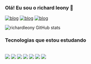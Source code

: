 ### Olá! Eu sou o richard leony 🖖

[![blog](https://img.shields.io/badge/Instagram-E4405F?style=for-the-badge&logo=instagram&logoColor=white)](https://www.instagram.com/richard_leony/)
[![blog](https://img.shields.io/badge/Twitter-1DA1F2?style=for-the-badge&logo=twitter&logoColor=white)](https://twitter.com/richard_leony22)
[![blog](https://img.shields.io/badge/LinkedIn-0077B5?style=for-the-badge&logo=linkedin&logoColor=white)](https://www.linkedin.com/in/richard-leony-71b968174/)

![richardleony GitHub stats](https://github-readme-stats.vercel.app/api?username=richardleony&show_icons=true&theme=dark)

### Tecnologias que estou estudando
<div style="display: inline_block"><br/>
<img align="center" alt"html5" src="https://img.shields.io/badge/HTML5-E34F26?style=for-the-badge&logo=html5&logoColor=white" />
<img align="center" alt"css" src="https://img.shields.io/badge/CSS3-1572B6?style=for-the-badge&logo=css3&logoColor=white" />
<img align="center" alt"javascript" src="https://img.shields.io/badge/JavaScript-F7DF1E?style=for-the-badge&logo=javascript&logoColor=black" />
<img align="center" alt"nodejs" src="https://img.shields.io/badge/Node.js-43853D?style=for-the-badge&logo=node.js&logoColor=white" />
<img align="center" alt"react" src="https://img.shields.io/badge/React_Native-20232A?style=for-the-badge&logo=react&logoColor=61DAFB" />
<img align="center" alt"mysql" src="https://img.shields.io/badge/MySQL-00000F?style=for-the-badge&logo=mysql&logoColor=white" />
<img align="center" alt"php" src="https://img.shields.io/badge/PHP-777BB4?style=for-the-badge&logo=php&logoColor=white" />
</div>
